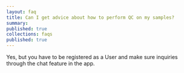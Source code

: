 ```yaml
---
layout: faq
title: Can I get advice about how to perform QC on my samples?
summary:
published: true
collections: faqs
published: true
---
```


Yes, but you have to be registered as a User and make sure inquiries through the chat feature in the app.
